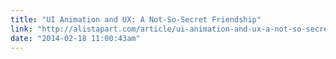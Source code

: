```yaml
---
title: "UI Animation and UX: A Not-So-Secret Friendship"
link: "http://alistapart.com/article/ui-animation-and-ux-a-not-so-secret-friendship"
date: "2014-02-18 11:00:43am"
---
```

